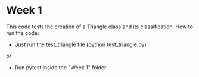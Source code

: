 # Week 1

This code tests the creation of a Triangle class and its classification. How to run the code:

* Just run the test_triangle file (python test_triangle.py)

or

* Run pytest inside the "Week 1" folder 